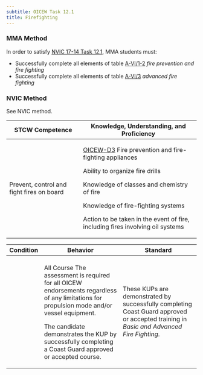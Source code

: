 ```yaml
---
subtitle: OICEW Task 12.1 
title: Firefighting
---
```



### MMA Method

In order to satisfy  [NVIC 17-14  Task  12.1]({{site.baseurl}}/assets/images/nvic-17-14.pdf), MMA students must:

* Successfully complete all elements of table [A-VI/1-2]( {{site.baseurl}}/tables/612) *fire prevention and fire fighting*
* Successfully complete all elements of table [A-VI/3]( {{site.baseurl}}/tables/63) *advanced fire fighting*


### NVIC Method

<a onclick="togglevisibility('nvic_methods')" >See NVIC method.</a>

<div id='nvic_methods' class='hide'>

<table>
<thead>
<tr>
<th class='forty'> STCW Competence </th>
<th class='sixty'> Knowledge, Understanding, and Proficiency </th>
</tr>
</thead>




<tbody>
<tr><td markdown='1'>

Prevent, control and fight fires on board

</td><td markdown='1'>

[OICEW-D3](../../tables/31.html#OICEW-D3) Fire prevention and fire-fighting appliances 

Ability to organize fire drills 

Knowledge of classes and chemistry of fire 

Knowledge of fire-fighting systems 

Action to be taken in the event of fire, including fires involving oil systems

</td></tr>


</tbody>
</table>


<table>
<thead>
<tr><th class='twenty'>  Condition </th><th class='twenty'> Behavior </th><th  class='sixty'>Standard </th></tr>
</thead>
<tbody >



<tr><td markdown='1'>


</td><td markdown='1'>


<br>

<div class="tooltip">All Course
<span class="tooltiptext">
The assessment is required for all OICEW endorsements regardless of any limitations for propulsion mode and/or vessel equipment.

The candidate demonstrates the KUP by successfully completing a Coast Guard approved or accepted course.
</span>
</div>


</td><td markdown='1'>

These KUPs are demonstrated by successfully completing Coast Guard approved or accepted training in *Basic and Advanced Fire Fighting*.

</td></tr>
</tbody>
</table>
</div>
